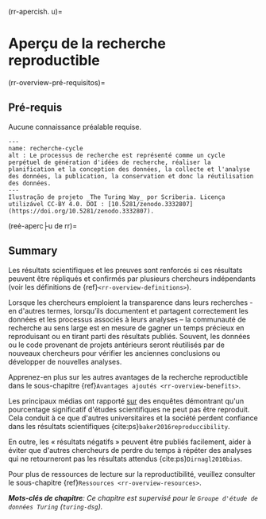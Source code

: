 (rr-apercish. u)=
# Aperçu de la recherche reproductible

(rr-overview-pré-requisitos)=
## Pré-requis

Aucune connaissance préalable requise.

```{figure} ../figures/research-cycle.jpg
---
name: recherche-cycle
alt : Le processus de recherche est représenté comme un cycle perpétuel de génération d'idées de recherche, réaliser la planification et la conception des données, la collecte et l'analyse des données, la publication, la conservation et donc la réutilisation des données. 
---
Ilustração de projeto _The Turing Way_ por Scriberia. Licença utilizável CC-BY 4.0. DOI : [10.5281/zenodo.3332807](https://doi.org/10.5281/zenodo.3332807).
```

(reė-aperc├u de rr)=
## Summary

Les résultats scientifiques et les preuves sont renforcés si ces résultats peuvent être répliqués et confirmés par plusieurs chercheurs indépendants (voir les définitions de {ref}`<rr-overview-definitions>`).

Lorsque les chercheurs emploient la transparence dans leurs recherches - en d'autres termes, lorsqu’ils documentent et partagent correctement les données et les processus associés à leurs analyses – la communauté de recherche au sens large est en mesure de gagner un temps précieux en reproduisant ou en tirant parti des résultats publiés. Souvent, les données ou le code provenant de projets antérieurs seront réutilisés par de nouveaux chercheurs pour vérifier les anciennes conclusions ou développer de nouvelles analyses.

Apprenez-en plus sur les autres avantages de la recherche reproductible dans le sous-chapitre {ref}`Avantages ajoutés <rr-overview-benefits>`.

Les principaux médias ont rapporté [sur](https://www.theguardian.com/science/2018/aug/27/attempt-to-replicate-major-social-scientific-findings-of-past-decade-fails) des enquêtes démontrant qu'un pourcentage significatif d'études scientifiques ne peut pas être reproduit. Cela conduit à ce que d'autres universitaires et la société perdent confiance dans les résultats scientifiques {cite:ps}`baker2016reproduccibility`.

En outre, les « résultats négatifs » peuvent être publiés facilement, aider à éviter que d'autres chercheurs de perdre du temps à répéter des analyses qui ne retourneront pas les résultats attendus {cite:ps}`Dirnagl2010bias`.

Pour plus de ressources de lecture sur la reproductibilité, veuillez consulter le sous-chapitre {ref}`Ressources <rr-overview-resources>`.

***Mots-clés de chapitre**: Ce chapitre est supervisé pour le `Groupe d'étude de données Turing` (`turing-dsg`).*

